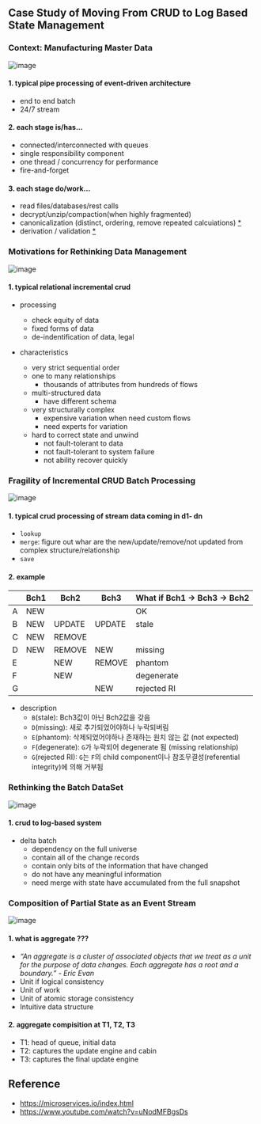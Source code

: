 ## Case Study of Moving From CRUD to Log Based State Management

### Context: Manufacturing Master Data

![image](https://user-images.githubusercontent.com/13671946/71622127-11a33500-2c17-11ea-90e9-7698ef21c29b.png)

#### 1. typical pipe processing of event-driven architecture
- end to end batch
- 24/7 stream 

#### 2. each stage is/has...
- connected/interconnected with queues
- single responsibility component
- one thread / concurrency for performance
- fire-and-forget

#### 3. each stage do/work...
- read files/databases/rest calls
- decrypt/unzip/compaction(when highly fragmented)
- canonicalization (distinct, ordering, remove repeated calcuiations) [*](https://en.wikipedia.org/wiki/Canonicalization)
- derivation / validation [*](https://docs.oracle.com/cd/E22982_01/doc.462/e18820/proc.htm#CHDCGHHD)


### Motivations for Rethinking Data Management
![image](https://user-images.githubusercontent.com/13671946/71615396-7dc07180-2bf4-11ea-956d-805fca7be617.png)

#### 1. typical relational incremental crud
- processing
  - check equity of data
  - fixed forms of data
  - de-indentification of data, legal

- characteristics
  - very strict sequential order
  - one to many relationships 
    - thousands of attributes from hundreds of flows
  - multi-structured data
    - have different schema
  - very structurally complex
    - expensive variation when need custom flows
    - need experts for variation
  - hard to correct state and unwind
    - not fault-tolerant to data
    - not fault-tolerant to system failure
    - not ability recover quickly
 
### Fragility of Incremental CRUD Batch Processing

![image](https://user-images.githubusercontent.com/13671946/71623196-21724780-2c1e-11ea-89f4-096a3337b473.png)

#### 1. typical crud processing of stream data coming in d1- dn
- `lookup` 
- `merge`: figure out whar are the new/update/remove/not updated from complex structure/relationship
- `save`

#### 2. example
|   | Bch1 | Bch2   | Bch3   | What if Bch1 -> Bch3 -> Bch2 |
|---|------|--------|--------|----------------------|
| A | NEW  |        |        | OK                     | 
| B | NEW  | UPDATE | UPDATE | stale                |
| C | NEW  | REMOVE |        |                      |
| D | NEW  | REMOVE | NEW | missing              |
| E |      | NEW    | REMOVE | phantom              |
| F |      | NEW    |        | degenerate           |
| G |      |        | NEW    | rejected RI          |

- description
  - `B`(stale): Bch3값이 아닌 Bch2값을 갖음
  - `D`(missing): 새로 추가되었어야하나 누락되버림 
  - `E`(phantom): 삭제되었어야하나 존재하는 원치 않는 값 (not expected)
  - `F`(degenerate): `G`가 누락되어 degenerate 됨 (missing relationship)
  - `G`(rejected RI): `G`는 `F`의 child component이나 참조무결성(referential integrity)에 의해 거부됨

### Rethinking the Batch DataSet
![image](https://user-images.githubusercontent.com/13671946/71640896-1b3fa200-2cd6-11ea-9e6d-49ab99c21fde.png)

#### 1. crud to log-based system 
- delta batch
  - dependency on the full universe
  - contain all of the change records
  - contain only bits of the information that have changed
  - do not have any meaningful information 
  - need merge with state have accumulated from the full snapshot

### Composition of Partial State as an Event Stream
![image](https://user-images.githubusercontent.com/13671946/71640929-d6683b00-2cd6-11ea-9bd8-12a87328093a.png)

#### 1. what is aggregate ???
  - _“An aggregate is a cluster of associated objects that we treat as a unit for the purpose of data changes. Each aggregate has a root and a boundary.” - Eric Evan_
  - Unit if logical consistency
  - Unit of work
  - Unit of atomic storage consistency
  - Intuitive data structure

#### 2. aggregate compisition at T1, T2, T3
- T1: head of queue, initial data
- T2: captures the update engine and cabin
- T3: captures the final update engine


## Reference
- https://microservices.io/index.html
- https://www.youtube.com/watch?v=uNodMFBgsDs
